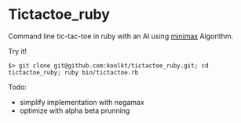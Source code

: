 # Tictactoe_ruby
Command line tic-tac-toe in ruby with an AI using <a href="https://en.wikipedia.org/wiki/Minimax">minimax</a> Algorithm.

Try it!
```
$> git clone git@github.com:koolkt/tictactoe_ruby.git; cd tictactoe_ruby; ruby bin/tictactoe.rb
```

Todo:
- simplify implementation with negamax
- optimize with alpha beta prunning 